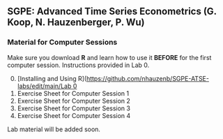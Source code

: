 ## SGPE: Advanced Time Series Econometrics (G. Koop, N. Hauzenberger, P. Wu)

### Material for Computer Sessions

Make sure you download **R** and learn how to use it **BEFORE** for the first computer session. Instructions provided in Lab 0. 

0. [Installing and Using R]([https://github.com/nhauzenb/SGPE-ATSE-labs/edit/main/Lab 0](https://github.com/nhauzenb/SGPE-ATSE-labs/tree/main/Lab%200)
1. Exercise Sheet for Computer Session 1
2. Exercise Sheet for Computer Session 2
3. Exercise Sheet for Computer Session 3
4. Exercise Sheet for Computer Session 4

Lab material will be added soon.
